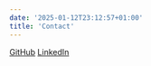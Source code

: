```yaml
---
date: '2025-01-12T23:12:57+01:00'
title: 'Contact'
---
```


[GitHub](https://www.github.com/samstalhandske/)
[LinkedIn](https://www.linkedin.com/in/sam-stalhandske)